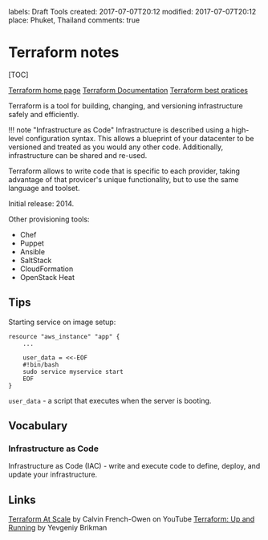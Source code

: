 labels: Draft
        Tools
created: 2017-07-07T20:12
modified: 2017-07-07T20:12
place: Phuket, Thailand
comments: true

# Terraform notes

[TOC]

[Terraform home page](https://www.terraform.io/)
[Terraform Documentation](https://www.terraform.io/docs/index.html)
[Terraform best pratices](https://github.com/hashicorp/best-practices/blob/master/terraform/providers/aws/README.md)

Terraform is a tool for building, changing, and versioning infrastructure safely and efficiently.

!!! note "Infrastructure as Code"
    Infrastructure is described using a high-level configuration syntax. This allows a blueprint of your datacenter to be versioned and treated as you would any other code. Additionally, infrastructure can be shared and re-used.

Terraform allows to write code that is specific to each provider, taking advantage of that provicer's unique functionality, but to use the same language and toolset.

Initial release: 2014.

Other provisioning tools:

- Chef
- Puppet
- Ansible
- SaltStack
- CloudFormation
- OpenStack Heat

## Tips

Starting service on image setup:
```text
resource "aws_instance" "app" {
	...

	user_data = <<-EOF
	#!bin/bash
	sudo service myservice start
	EOF
}
```
`user_data` - a script that executes when the server is booting.

## Vocabulary

### Infrastructure as Code

Infrastructure as Code (IAC) - write and execute code to define, deploy, and update your infrastructure.

## Links

[Terraform At Scale](https://www.youtube.com/watch?v=RldRDryLiXs) by Calvin French-Owen on YouTube
[Terraform: Up and Running](https://www.amazon.com/Terraform-Running-Writing-Infrastructure-Code-ebook/dp/B06XKHGJHP/) by Yevgeniy Brikman
